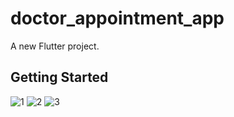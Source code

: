 # doctor_appointment_app

A new Flutter project.

## Getting Started

![1](https://github.com/Rayat-ullah/doctor_appointment_app/assets/90436318/f429aee7-7334-4bda-9562-7dd689a2c6e1)
![2](https://github.com/Rayat-ullah/doctor_appointment_app/assets/90436318/ec202f8d-9364-44d9-bc6c-b05e6d339567)
![3](https://github.com/Rayat-ullah/doctor_appointment_app/assets/90436318/3d23b595-d72a-42ff-9895-e4690c3faccd)
